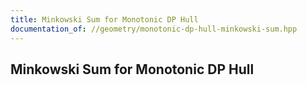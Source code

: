 ```yaml
---
title: Minkowski Sum for Monotonic DP Hull
documentation_of: //geometry/monotonic-dp-hull-minkowski-sum.hpp
---
```


## Minkowski Sum for Monotonic DP Hull